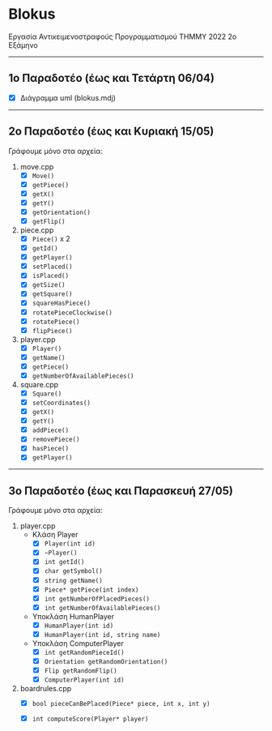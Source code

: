 # Blokus
Εργασία Αντικειμενοστραφούς Προγραμματισμού ΤΗΜΜΥ 2022 2ο Εξάμηνο 

---

## 1ο Παραδοτέο (έως και Τετάρτη 06/04)
- [x] Διάγραμμα uml (blokus.mdj)

--- 

## 2ο Παραδοτέο (έως και Κυριακή 15/05)
Γράφουμε μόνο στα αρχεία: 
1. move.cpp 
    - [x] `Move()`
    - [x] `getPiece()`
    - [x] `getX()`
    - [x] `getY()`
    - [x] `getOrientation()`
    - [x] `getFlip()`
2. piece.cpp 
    - [x] `Piece()` x 2
    - [x] `getId()`
    - [x] `getPlayer()`
    - [x] `setPlaced()`
    - [x] `isPlaced()`
    - [x] `getSize()`
    - [x] `getSquare()`
    - [x] `squareHasPiece()`
    - [x] `rotatePieceClockwise()`
    - [x] `rotatePiece()`
    - [x] `flipPiece()`
3. player.cpp 
    - [x] `Player()`
    - [x] `getName()`
    - [x] `getPiece()`
    - [x] `getNumberOfAvailablePieces()`
4. square.cpp
    - [x] `Square()`
    - [x] `setCoordinates()`
    - [x] `getX()`
    - [x] `getY()`
    - [x] `addPiece()`
    - [x] `removePiece()`
    - [x] `hasPiece()`
    - [x] `getPlayer()`

---

## 3ο Παραδοτέο (έως και Παρασκευή 27/05)
Γράφουμε μόνο στα αρχεία: 
1. player.cpp 
    * Κλάση Player
        - [x] `Player(int id)`
        - [x] `~Player()`
        - [x] `int getId()`
        - [x] `char getSymbol()`
        - [x] `string getName()`
        - [x] `Piece* getPiece(int index)`
        - [x] `int getNumberOfPlacedPieces()`
        - [x] `int getNumberOfAvailablePieces()`
    * Υποκλάση HumanPlayer
        - [x] `HumanPlayer(int id)`
        - [x] `HumanPlayer(int id, string name)`
    * Υποκλάση ComputerPlayer
        - [X] `int getRandomPieceId()`
        - [X] `Orientation getRandomOrientation()`
        - [X] `Flip getRandomFlip()`
        - [X] `ComputerPlayer(int id)`
2. boardrules.cpp 
    - [x] `bool pieceCanBePlaced(Piece* piece, int x, int y)`
    - [x] `int computeScore(Player* player)`



